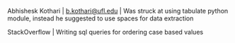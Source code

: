 Abhishesk Kothari | b.kothari@ufl.edu | Was struck at using tabulate python module, instead he suggested to use spaces for data extraction 

StackOverflow | Writing sql queries for ordering case based values
